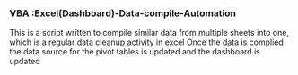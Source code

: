 ### VBA :Excel(Dashboard)-Data-compile-Automation

This is a script written to compile similar data from multiple sheets into one, which is a regular data cleanup activity in excel
Once the data is complied the data source for the pivot tables is updated and the dashboard is updated

